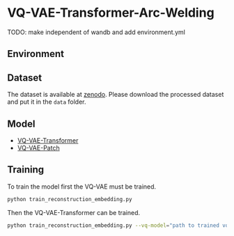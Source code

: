 # VQ-VAE-Transformer-Arc-Welding
TODO: make independent of wandb and add environment.yml

## Environment


## Dataset
The dataset is available at [zenodo](https://zenodo.org/records/10017718). 
Please download the processed dataset and put it in the `data` folder.

## Model
- [VQ-VAE-Transformer](models/vqvae_transformer.py)
- [VQ-VAE-Patch](models/vqvae_patch.py)


## Training
To train the model first the VQ-VAE must be trained. 
```bash
python train_reconstruction_embedding.py
```

Then the VQ-VAE-Transformer can be trained.
```bash
python train_reconstruction_embedding.py --vq-model="path to trained vq model"
```





